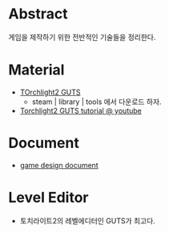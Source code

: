 # Abstract

게임을 제작하기 위한 전반적인 기술들을 정리한다.

# Material

* [TOrchlight2 GUTS](http://www.moddb.com/games/torchlight-ii/news/torchlight-ii-guts)
  * steam | library | tools 에서 다운로드 하자.
* [Torchlight2 GUTS tutorial @ youtube](https://www.youtube.com/watch?v=zkJBQb_64rM&list=PLuT4OTqZoR4mUDpjGC-s3toYZIPpNnhWR)

# Document

* [game design document](/gamedesigndoc/README.md)

# Level Editor

* 토치라이트2의 레벨에디터인 GUTS가 최고다.
